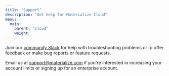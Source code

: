 ```yaml
---
title: "Support"
description: "Get help for Materialize Cloud"
menu:
  main:
    parent: "cloud"
    weight:
---
```


Join our [community Slack](https://materialize.com/s/chat) for help with troubleshooting problems or to offer feedback or make bug reports or feature requests.

Email us at <a href="mailto:support@materialize.com">support@materialize.com</a> if you're interested in increasing your account limits or signing up for an enterprise account.
